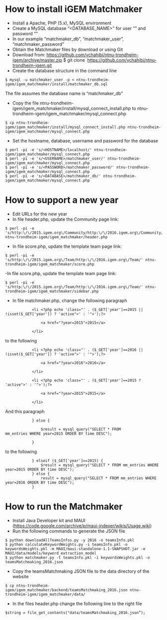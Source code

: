 ﻿# How to install iGEM Matchmaker

- Install a Apache, PHP (5.x), MySQL environment
- Create a MySQL database “<DATABASE_NAME>" for user “<USERNAME>” and password “<PASSWORD>”
- In our example “matchmaker_db”, “matchmaker_user”, “matchmaker_password”
- Obtain the Matchmaker files by download or using Git 
- Download from: https://github.com/ychahibi/ntnu-trondheim-igem/archive/master.zip
$ git clone  https://github.com/ychahibi/ntnu-trondheim-igem.git
- Create the database structure in the command line
```
$ mysql -u matchmaker_user -p < ntnu-trondheim-igem/igem_matchmaker/install/matchmaker_db.sql
```
The file assumes the database name is “matchmaker_db"
- Copy the file ntnu-trondheim-igem/igem_matchmaker/install/mysql_connect_install.php to ntnu-trondheim-igem/igem_matchmaker/mysql_connect.php 
```
$ cp ntnu-trondheim-igem/igem_matchmaker/install/mysql_connect_install.php ntnu-trondheim-igem/igem_matchmaker/mysql_connect.php
```
- Set the hostname, database, username and password for the database
```
$ perl -pi -e 's/<HOSTNAME>/localhost/' ntnu-trondheim-igem/igem_matchmaker/mysql_connect.php
$ perl -pi -e 's/<USERNAME>/matchmaker_user/' ntnu-trondheim-igem/igem_matchmaker/mysql_connect.php
$ perl -pi -e 's/<PASSWORD>/matchmaker_password/' ntnu-trondheim-igem/igem_matchmaker/mysql_connect.php
$ perl -pi -e 's/<DATABASE>/matchmaker_db/' ntnu-trondheim-igem/igem_matchmaker/mysql_connect.php
```

# How to support a new year
- Edit URLs for the new year
- In file header.php, update the Community page link: 
```
$ perl -pi -e 's/http:\/\/2015.igem.org\/Community/http:\/\/2016.igem.org\/Community/' ntnu-trondheim-igem/igem_matchmaker/header.php
```
- In file score.php, update the template team page link: 
```
$ perl -pi -e 's/http:\/\/2015.igem.org\/Team/http:\/\/2016.igem.org\/Team/' ntnu-trondheim-igem/igem_matchmaker/score.php
```
-In file score.php, update the template team page link: 
```
$ perl -pi -e 's/http:\/\/2015.igem.org\/Team/http:\/\/2016.igem.org\/Team/' ntnu-trondheim-igem/igem_matchmaker/sidebar.php
```
- In file matchmaker.php, change the following paragraph

```
			<li <?php echo 'class="' . ($_GET['year']==2015 || !isset($_GET['year']) ? 'active">' : '">');?>

				<a href="?year=2015">2015</a>

			</li>
```
to the following
```
			<li <?php echo 'class="' . ($_GET['year']==2016 || !isset($_GET['year']) ? 'active">' : '">');?>

				<a href="?year=2016">2016</a>

			</li>

			<li <?php echo 'class="' . ($_GET['year']==2015 ? 'active">' : '">');?>

				<a href="?year=2015">2015</a>

			</li>
```
And this paragraph
```
			} else {

				$result = mysql_query("SELECT * FROM 			mm_entries WHERE year=2015 ORDER BY time DESC");

			}
```
to the following
```
			} elseif ($_GET['year']==2015) {
				$result = mysql_query("SELECT * FROM mm_entries WHERE year=2015 ORDER BY time DESC");
			} else {
				result = mysql_query("SELECT * FROM mm_entries WHERE year=2016 ORDER BY time DESC");
			}
```

# How to run the Matchmaker
- Install Java Developer kit and MAUI (https://code.google.com/archive/p/maui-indexer/wikis/Usage.wiki)
- Run the following commands to generate the JSON file
```
$ python downloadAllTeamsInfos.py -y 2016 -o teamsInfo.pkl
$ python calculateKeywordWeights.py -i teamsInfo.pkl -o keywordsWeights.pkl -m MAUI/maui-standalone-1.1-SNAPSHOT.jar -e MAUI/data/models/keyword_extraction_model
$ python matchmaker.py -t teamsInfo.pkl -i keywordsWeights.pkl -o teamsMatchmaking_2016.json
```
- Copy the teamsMatchmaking JSON file to the data directory of the website
```
$ cp ntnu-trondheim-igem/igem_matchmaker/backend/teamsMatchmaking_2016.json ntnu-trondheim-igem/igem_matchmaker/data/
```
- In the files header.php change the following line to the right file 
```
$string = file_get_contents("data/teamsMatchmaking_2016.json”);
```

